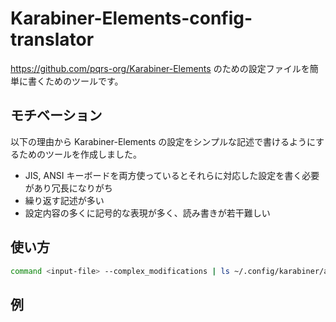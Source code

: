 # Karabiner-Elements-config-translator

https://github.com/pqrs-org/Karabiner-Elements のための設定ファイルを簡単に書くためのツールです。

## モチベーション

以下の理由から Karabiner-Elements の設定をシンプルな記述で書けるようにするためのツールを作成しました。

- JIS, ANSI キーボードを両方使っているとそれらに対応した設定を書く必要があり冗長になりがち
- 繰り返す記述が多い
- 設定内容の多くに記号的な表現が多く、読み書きが若干難しい

## 使い方

```sh
command <input-file> --complex_modifications | ls ~/.config/karabiner/assets/complex_modifications/1234.json
```

## 例
